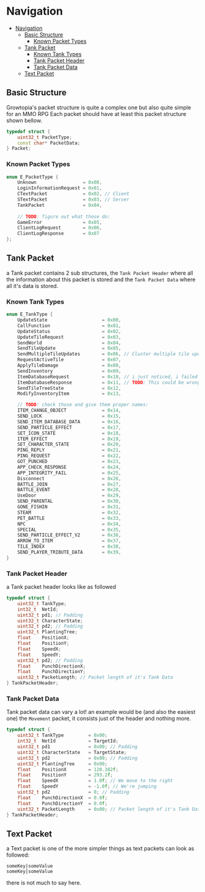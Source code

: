 # Navigation

- [Navigation](#navigation)
  - [Basic Structure](#basic-structure)
    - [Known Packet Types](#known-packet-types)
  - [Tank Packet](#tank-packet)
    - [Known Tank Types](#known-tank-types)
    - [Tank Packet Header](#tank-packet-header)
    - [Tank Packet Data](#tank-packet-data)
  - [Text Packet](#text-packet)

## Basic Structure

Growtopia's packet structure is quite a complex one but also quite simple for an MMO RPG
Each packet should have at least this packet structure shown bellow.

```cpp
typedef struct {
    uint32_t PacketType;
    const char* PacketData;
} Packet;
```

### Known Packet Types

```cpp
enum E_PacketType {
    Unknown                 = 0x00,
    LoginInformationRequest = 0x01,
    CTextPacket             = 0x02, // Client
    STextPacket             = 0x03, // Server
    TankPacket              = 0x04,
    
    // TODO: figure out what those do:
    GameError               = 0x05,
    ClientLogRequest        = 0x06,
    ClientLogResponse       = 0x07
};
```

## Tank Packet

a Tank packet contains 2 sub structures, the `Tank Packet Header` where all the information about this packet is stored and the `Tank Packet Data` where all it's data is stored.

### Known Tank Types

```cpp
enum E_TankType {
    UpdateState                    = 0x00,
    CallFunction                   = 0x01,
    UpdateStatus                   = 0x02,
    UpdateTileRequest              = 0x03,
    SendWorld                      = 0x04,
    SendTileUpdate                 = 0x05,
    SendMultipleTileUpdates        = 0x06, // Cluster multiple tile updates together
    RequestActiveTile              = 0x07,
    ApplyTileDamage                = 0x08,
    SendInventory                  = 0x09,
    ItemDatabaseRequest            = 0x10, // i just noticed, i failed to count properly, TODO: Fix
    ItemDatabaseResponse           = 0x11, // TODO: This could be wrong. original was `ITEM_ACTIVATE_OBJECT_REQUEST`
    SendTileTreeState              = 0x12,
    ModifyInventoryItem            = 0x13,

    // TODO: check those and give them proper names:
    ITEM_CHANGE_OBJECT             = 0x14,
    SEND_LOCK                      = 0x15,
    SEND_ITEM_DATABASE_DATA        = 0x16,
    SEND_PARTICLE_EFFECT           = 0x17,
    SET_ICON_STATE                 = 0x18,
    ITEM_EFFECT                    = 0x19,
    SET_CHARACTER_STATE            = 0x20,
    PING_REPLY                     = 0x21,
    PING_REQUEST                   = 0x22,
    GOT_PUNCHED                    = 0x23,
    APP_CHECK_RESPONSE             = 0x24,
    APP_INTEGRITY_FAIL             = 0x25,
    Disconnect                     = 0x26,
    BATTLE_JOIN                    = 0x27,
    BATTLE_EVENT                   = 0x28,
    UseDoor                        = 0x29,
    SEND_PARENTAL                  = 0x30,
    GONE_FISHIN                    = 0x31,
    STEAM                          = 0x32,
    PET_BATTLE                     = 0x33,
    NPC                            = 0x34,
    SPECIAL                        = 0x35,
    SEND_PARTICLE_EFFECT_V2        = 0x36,
    ARROW_TO_ITEM                  = 0x37,
    TILE_INDEX                     = 0x38,
    SEND_PLAYER_TRIBUTE_DATA       = 0x39,
}
```

### Tank Packet Header

a Tank packet header looks like as followed

```cpp
typedef struct {
    uint32_t TankType;
    int32_t  NetId;
    uint32_t pd1; // Padding
    uint32_t CharacterState;
    uint32_t pd2; // Padding
    uint32_t PlantingTree;
    float    PositionX;
    float    PositionY;
    float    SpeedX;
    float    SpeedY;
    uint32_t pd2; // Padding
    float    PunchDirectionX;
    float    PunchDirectionY;
    uint32_t PacketLength; // Packet length of it's Tank Data
} TankPacketHeader;
```

### Tank Packet Data

Tank packet data can vary a lot! an example would be (and also the easiest one) the `Movement` packet, it consists just of the header and nothing more.

```cpp
typedef struct {
    uint32_t TankType         = 0x00;
    int32_t  NetId            = TargetId;
    uint32_t pd1              = 0x00; // Padding
    uint32_t CharacterState   = TargetState;
    uint32_t pd2              = 0x00; // Padding
    uint32_t PlantingTree     = 0x00;
    float    PositionX        = 120.382f;
    float    PositionY        = 293.2f;
    float    SpeedX           = 1.0f; // We move to the right
    float    SpeedY           = -1.0f; // We're jumping
    uint32_t pd2              = 0; // Padding
    float    PunchDirectionX  = 0.0f;
    float    PunchDirectionY  = 0.0f;
    uint32_t PacketLength     = 0x00; // Packet length of it's Tank Data
} TankPacketHeader;
```

## Text Packet

a Text packet is one of the more simpler things as text packets can look as followed:

```csv
someKey|someValue
someKey|someValue
```

there is not much to say here.
